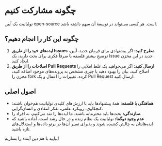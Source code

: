 # چگونه مشارکت کنیم

نولیانیت یک آیین open-source است. هر کسی می‌تواند در توسعهٔ آن سهم داشته باشد.

## چگونه این کار را انجام دهیم؟

1. **ایده‌های خود را از طریق Issues مطرح کنید:** اگر پیشنهادی برای فرمان جدید، آیین، توضیحِ بیشترِ فلسفه یا صرفاً فکری برای بحث دارید، یک Issue جدید در این مخزن ایجاد کنید.  
2. **اصلاحات را از طریق Pull Requests ارسال کنید:** اگر می‌خواهید یک غلط املایی را اصلاح کنید، بیان را بهبود دهید یا چیزی مشخص به پرونده‌های موجود اضافه کنید، مخزن را fork کرده، تغییرات را اعمال و یک Pull Request ارسال کنید.

## اصول اصلی

- **هماهنگی با فلسفه:** همهٔ پیشنهادها باید با ارزش‌های کلیدی نولیانیت هم‌خوان باشند: کنجکاوی، رویکرد علمی، تفکر انتقادی و انسان‌گرایی.  
- **سازندگی:** بحث‌ها باید محترمانه باشند. ما ایده‌ها را نقد می‌کنیم، نه افراد را.  
- **عدم وجود دوگما:** نولیانیت یک نظام زنده و در حال رشد است. آماده باشید که ایده‌هایتان به چالش کشیده شوند و پذیرای تغییر آن‌ها در پرتو داده‌ها و استدلال‌های تازه باشید.

بیایید با هم دین آینده را بسازیم!
